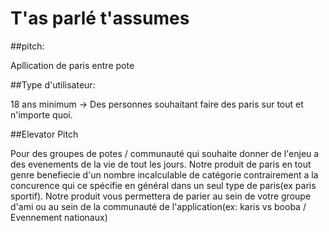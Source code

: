 # T'as parlé t'assumes

##pitch:

Apllication de paris entre pote 



##Type d'utilisateur:

18 ans minimum 
-> Des personnes souhaitant faire des paris sur tout et n'importe quoi.

##Elevator Pitch

Pour des groupes de potes / communauté qui souhaite donner de l'enjeu a des evenements de la vie de tout les jours. Notre produit de paris  en tout genre benefiecie d'un nombre incalculable de catégorie contrairement a la concurence qui ce spécifie en général dans un seul type de paris(ex paris sportif). Notre produit vous permettera de parier au sein de votre groupe d'ami ou au sein de la communauté de l'application(ex: karis vs booba / Evennement nationaux)
